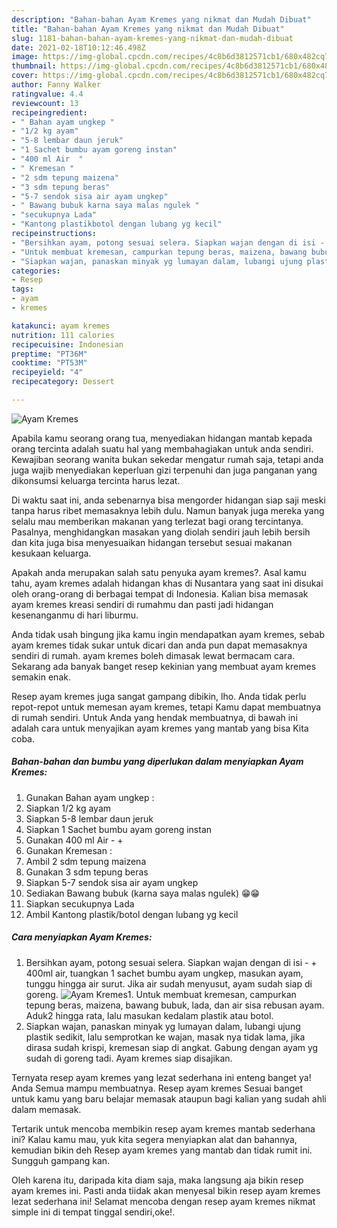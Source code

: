 ```yaml
---
description: "Bahan-bahan Ayam Kremes yang nikmat dan Mudah Dibuat"
title: "Bahan-bahan Ayam Kremes yang nikmat dan Mudah Dibuat"
slug: 1181-bahan-bahan-ayam-kremes-yang-nikmat-dan-mudah-dibuat
date: 2021-02-18T10:12:46.498Z
image: https://img-global.cpcdn.com/recipes/4c8b6d3812571cb1/680x482cq70/ayam-kremes-foto-resep-utama.jpg
thumbnail: https://img-global.cpcdn.com/recipes/4c8b6d3812571cb1/680x482cq70/ayam-kremes-foto-resep-utama.jpg
cover: https://img-global.cpcdn.com/recipes/4c8b6d3812571cb1/680x482cq70/ayam-kremes-foto-resep-utama.jpg
author: Fanny Walker
ratingvalue: 4.4
reviewcount: 13
recipeingredient:
- " Bahan ayam ungkep "
- "1/2 kg ayam"
- "5-8 lembar daun jeruk"
- "1 Sachet bumbu ayam goreng instan"
- "400 ml Air  "
- " Kremesan "
- "2 sdm tepung maizena"
- "3 sdm tepung beras"
- "5-7 sendok sisa air ayam ungkep"
- " Bawang bubuk karna saya malas ngulek "
- "secukupnya Lada"
- "Kantong plastikbotol dengan lubang yg kecil"
recipeinstructions:
- "Bersihkan ayam, potong sesuai selera. Siapkan wajan dengan di isi - + 400ml air, tuangkan 1 sachet bumbu ayam ungkep, masukan ayam, tunggu hingga air surut. Jika air sudah menyusut, ayam sudah siap di goreng."
- "Untuk membuat kremesan, campurkan tepung beras, maizena, bawang bubuk, lada, dan air sisa rebusan ayam. Aduk2 hingga rata, lalu masukan kedalam plastik atau botol."
- "Siapkan wajan, panaskan minyak yg lumayan dalam, lubangi ujung plastik sedikit, lalu semprotkan ke wajan, masak nya tidak lama, jika dirasa sudah krispi, kremesan siap di angkat. Gabung dengan ayam yg sudah di goreng tadi. Ayam kremes siap disajikan."
categories:
- Resep
tags:
- ayam
- kremes

katakunci: ayam kremes 
nutrition: 111 calories
recipecuisine: Indonesian
preptime: "PT36M"
cooktime: "PT53M"
recipeyield: "4"
recipecategory: Dessert

---
```



![Ayam Kremes](https://img-global.cpcdn.com/recipes/4c8b6d3812571cb1/680x482cq70/ayam-kremes-foto-resep-utama.jpg)

Apabila kamu seorang orang tua, menyediakan hidangan mantab kepada orang tercinta adalah suatu hal yang membahagiakan untuk anda sendiri. Kewajiban seorang  wanita bukan sekedar mengatur rumah saja, tetapi anda juga wajib menyediakan keperluan gizi terpenuhi dan juga panganan yang dikonsumsi keluarga tercinta harus lezat.

Di waktu  saat ini, anda sebenarnya bisa mengorder hidangan siap saji meski tanpa harus ribet memasaknya lebih dulu. Namun banyak juga mereka yang selalu mau memberikan makanan yang terlezat bagi orang tercintanya. Pasalnya, menghidangkan masakan yang diolah sendiri jauh lebih bersih dan kita juga bisa menyesuaikan hidangan tersebut sesuai makanan kesukaan keluarga. 



Apakah anda merupakan salah satu penyuka ayam kremes?. Asal kamu tahu, ayam kremes adalah hidangan khas di Nusantara yang saat ini disukai oleh orang-orang di berbagai tempat di Indonesia. Kalian bisa memasak ayam kremes kreasi sendiri di rumahmu dan pasti jadi hidangan kesenanganmu di hari liburmu.

Anda tidak usah bingung jika kamu ingin mendapatkan ayam kremes, sebab ayam kremes tidak sukar untuk dicari dan anda pun dapat memasaknya sendiri di rumah. ayam kremes boleh dimasak lewat bermacam cara. Sekarang ada banyak banget resep kekinian yang membuat ayam kremes semakin enak.

Resep ayam kremes juga sangat gampang dibikin, lho. Anda tidak perlu repot-repot untuk memesan ayam kremes, tetapi Kamu dapat membuatnya di rumah sendiri. Untuk Anda yang hendak membuatnya, di bawah ini adalah cara untuk menyajikan ayam kremes yang mantab yang bisa Kita coba.

<!--inarticleads1-->

##### Bahan-bahan dan bumbu yang diperlukan dalam menyiapkan Ayam Kremes:

1. Gunakan  Bahan ayam ungkep :
1. Siapkan 1/2 kg ayam
1. Siapkan 5-8 lembar daun jeruk
1. Siapkan 1 Sachet bumbu ayam goreng instan
1. Gunakan 400 ml Air - +
1. Gunakan  Kremesan :
1. Ambil 2 sdm tepung maizena
1. Gunakan 3 sdm tepung beras
1. Siapkan 5-7 sendok sisa air ayam ungkep
1. Sediakan  Bawang bubuk (karna saya malas ngulek) 😁😁
1. Siapkan secukupnya Lada
1. Ambil Kantong plastik/botol dengan lubang yg kecil




<!--inarticleads2-->

##### Cara menyiapkan Ayam Kremes:

1. Bersihkan ayam, potong sesuai selera. Siapkan wajan dengan di isi - + 400ml air, tuangkan 1 sachet bumbu ayam ungkep, masukan ayam, tunggu hingga air surut. Jika air sudah menyusut, ayam sudah siap di goreng.
<img src="https://img-global.cpcdn.com/steps/0cd1a79f527b0a1c/160x128cq70/ayam-kremes-langkah-memasak-1-foto.jpg" alt="Ayam Kremes">1. Untuk membuat kremesan, campurkan tepung beras, maizena, bawang bubuk, lada, dan air sisa rebusan ayam. Aduk2 hingga rata, lalu masukan kedalam plastik atau botol.
1. Siapkan wajan, panaskan minyak yg lumayan dalam, lubangi ujung plastik sedikit, lalu semprotkan ke wajan, masak nya tidak lama, jika dirasa sudah krispi, kremesan siap di angkat. Gabung dengan ayam yg sudah di goreng tadi. Ayam kremes siap disajikan.




Ternyata resep ayam kremes yang lezat sederhana ini enteng banget ya! Anda Semua mampu membuatnya. Resep ayam kremes Sesuai banget untuk kamu yang baru belajar memasak ataupun bagi kalian yang sudah ahli dalam memasak.

Tertarik untuk mencoba membikin resep ayam kremes mantab sederhana ini? Kalau kamu mau, yuk kita segera menyiapkan alat dan bahannya, kemudian bikin deh Resep ayam kremes yang mantab dan tidak rumit ini. Sungguh gampang kan. 

Oleh karena itu, daripada kita diam saja, maka langsung aja bikin resep ayam kremes ini. Pasti anda tiidak akan menyesal bikin resep ayam kremes lezat sederhana ini! Selamat mencoba dengan resep ayam kremes nikmat simple ini di tempat tinggal sendiri,oke!.

